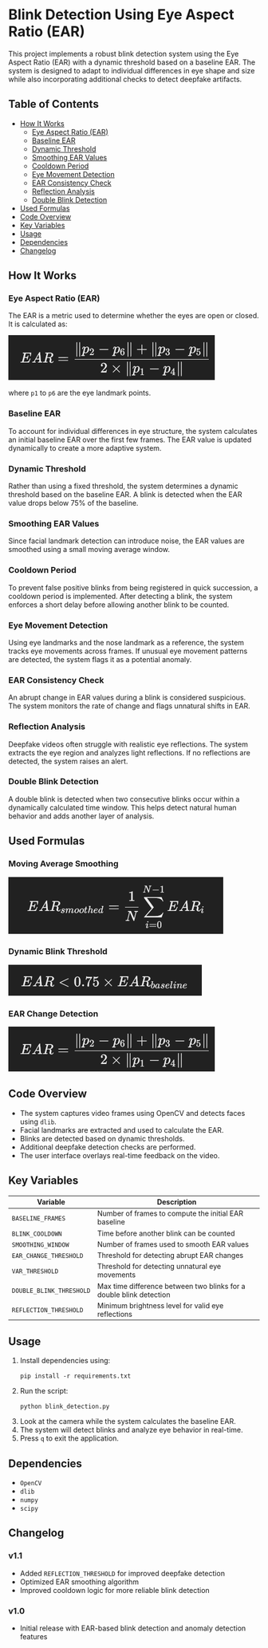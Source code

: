 # Blink Detection Using Eye Aspect Ratio (EAR)

This project implements a robust blink detection system using the Eye Aspect Ratio (EAR) with a dynamic threshold based on a baseline EAR. The system is designed to adapt to individual differences in eye shape and size while also incorporating additional checks to detect deepfake artifacts.

## Table of Contents

- [How It Works](#how-it-works)
  - [Eye Aspect Ratio (EAR)](#eye-aspect-ratio-ear)
  - [Baseline EAR](#baseline-ear)
  - [Dynamic Threshold](#dynamic-threshold)
  - [Smoothing EAR Values](#smoothing-ear-values)
  - [Cooldown Period](#cooldown-period)
  - [Eye Movement Detection](#eye-movement-detection)
  - [EAR Consistency Check](#ear-consistency-check)
  - [Reflection Analysis](#reflection-analysis)
  - [Double Blink Detection](#double-blink-detection)
- [Used Formulas](#used-formulas)
- [Code Overview](#code-overview)
- [Key Variables](#key-variables)
- [Usage](#usage)
- [Dependencies](#dependencies)
- [Changelog](#changelog)

## How It Works

### Eye Aspect Ratio (EAR)
The EAR is a metric used to determine whether the eyes are open or closed. It is calculated as:


![img.png](img.png)


where `p1` to `p6` are the eye landmark points.

### Baseline EAR
To account for individual differences in eye structure, the system calculates an initial baseline EAR over the first few frames. The EAR value is updated dynamically to create a more adaptive system.

### Dynamic Threshold
Rather than using a fixed threshold, the system determines a dynamic threshold based on the baseline EAR. A blink is detected when the EAR value drops below 75% of the baseline.

### Smoothing EAR Values
Since facial landmark detection can introduce noise, the EAR values are smoothed using a small moving average window.

### Cooldown Period
To prevent false positive blinks from being registered in quick succession, a cooldown period is implemented. After detecting a blink, the system enforces a short delay before allowing another blink to be counted.

### Eye Movement Detection
Using eye landmarks and the nose landmark as a reference, the system tracks eye movements across frames. If unusual eye movement patterns are detected, the system flags it as a potential anomaly.

### EAR Consistency Check
An abrupt change in EAR values during a blink is considered suspicious. The system monitors the rate of change and flags unnatural shifts in EAR.

### Reflection Analysis
Deepfake videos often struggle with realistic eye reflections. The system extracts the eye region and analyzes light reflections. If no reflections are detected, the system raises an alert.

### Double Blink Detection
A double blink is detected when two consecutive blinks occur within a dynamically calculated time window. This helps detect natural human behavior and adds another layer of analysis.

## Used Formulas

### Moving Average Smoothing
![img_3.png](img_3.png)

### Dynamic Blink Threshold
![img_2.png](img_2.png)

### EAR Change Detection
![img_1.png](img_1.png)

## Code Overview

- The system captures video frames using OpenCV and detects faces using `dlib`.
- Facial landmarks are extracted and used to calculate the EAR.
- Blinks are detected based on dynamic thresholds.
- Additional deepfake detection checks are performed.
- The user interface overlays real-time feedback on the video.

## Key Variables

| Variable               | Description |
|------------------------|-------------|
| `BASELINE_FRAMES`      | Number of frames to compute the initial EAR baseline |
| `BLINK_COOLDOWN`       | Time before another blink can be counted |
| `SMOOTHING_WINDOW`     | Number of frames used to smooth EAR values |
| `EAR_CHANGE_THRESHOLD` | Threshold for detecting abrupt EAR changes |
| `VAR_THRESHOLD`        | Threshold for detecting unnatural eye movements |
| `DOUBLE_BLINK_THRESHOLD` | Max time difference between two blinks for a double blink detection |
| `REFLECTION_THRESHOLD`  | Minimum brightness level for valid eye reflections |

## Usage

1. Install dependencies using:
   ```
   pip install -r requirements.txt
   ```
2. Run the script:
   ```
   python blink_detection.py
   ```
3. Look at the camera while the system calculates the baseline EAR.
4. The system will detect blinks and analyze eye behavior in real-time.
5. Press `q` to exit the application.

## Dependencies

- `OpenCV`
- `dlib`
- `numpy`
- `scipy`

## Changelog

### v1.1
- Added `REFLECTION_THRESHOLD` for improved deepfake detection
- Optimized EAR smoothing algorithm
- Improved cooldown logic for more reliable blink detection

### v1.0
- Initial release with EAR-based blink detection and anomaly detection features

